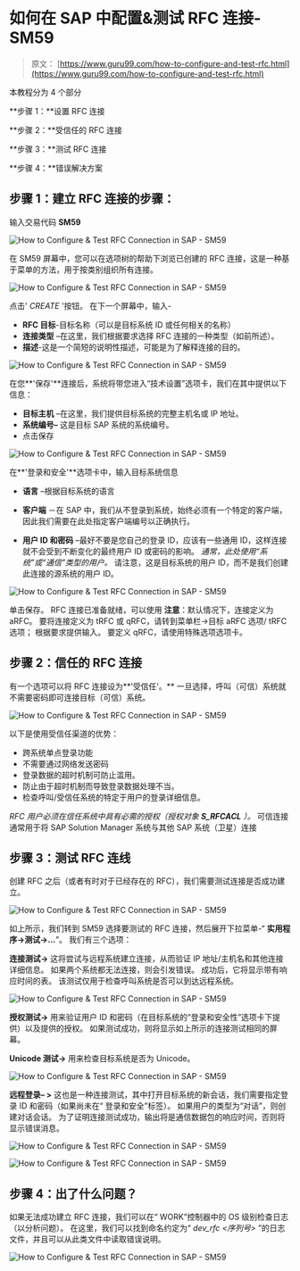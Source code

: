 # 如何在 SAP 中配置&测试 RFC 连接-SM59

> 原文： [https://www.guru99.com/how-to-configure-and-test-rfc.html](https://www.guru99.com/how-to-configure-and-test-rfc.html)

本教程分为 4 个部分

**步骤 1：**设置 RFC 连接

**步骤 2：**受信任的 RFC 连接

**步骤 3：**测试 RFC 连接

**步骤 4：**错误解决方案

## 步骤 1：建立 RFC 连接的步骤：

输入交易代码 **SM59**

![How to Configure & Test RFC Connection in SAP - SM59](img/b7b51075fdc248a9684b24064b7aee5e.png "How to Configure and Test RFC.") 

在 SM59 屏幕中，您可以在选项树的帮助下浏览已创建的 RFC 连接，这是一种基于菜单的方法，用于按类别组织所有连接。

![How to Configure & Test RFC Connection in SAP - SM59](img/f4cbeab72c005deea77a8a69b90620d5.png "How to Configure and Test RFC.") 

点击' *CREATE* '按钮。 在下一个屏幕中，输入-

*   **RFC 目标**-目标名称（可以是目标系统 ID 或任何相关的名称）
*   **连接类型** –在这里，我们根据要求选择 RFC 连接的一种类型（如前所述）。
*   **描述**-这是一个简短的说明性描述，可能是为了解释连接的目的。

![How to Configure & Test RFC Connection in SAP - SM59](img/f8f02fd215b5abc99bf9ac9c15eda73d.png "How to Configure and Test RFC.") 

在您**'保存'**连接后，系统将带您进入“技术设置”选项卡，我们在其中提供以下信息：

*   **目标主机** –在这里，我们提供目标系统的完整主机名或 IP 地址。
*   **系统编号–** 这是目标 SAP 系统的系统编号。
*   点击保存

![How to Configure & Test RFC Connection in SAP - SM59](img/6c77c362b5bb9aa26d038341db116911.png "How to Configure and Test RFC.") 

在**'登录和安全'**选项卡中，输入目标系统信息

*   **语言** –根据目标系统的语言

*   **客户端** －在 SAP 中，我们从不登录到系统，始终必须有一个特定的客户端，因此我们需要在此处指定客户端编号以正确执行。

*   **用户 ID 和密码** –最好不要是您自己的登录 ID，应该有一些通用 ID，这样连接就不会受到不断变化的最终用户 ID 或密码的影响。 *通常，此处使用“系统”或“通信”类型的用户。* 请注意，这是目标系统的用户 ID，而不是我们创建此连接的源系统的用户 ID。

![How to Configure & Test RFC Connection in SAP - SM59](img/f3d5758fee490a99d3e722df76944031.png "How to Configure and Test RFC.") 

单击保存。 RFC 连接已准备就绪，可以使用
**注意**：默认情况下，连接定义为 aRFC。 要将连接定义为 tRFC 或 qRFC，请转到菜单栏->目标 aRFC 选项/ tRFC 选项； 根据要求提供输入。 要定义 qRFC，请使用特殊选项选项卡。

## 步骤 2：信任的 RFC 连接

有一个选项可以将 RFC 连接设为**'受信任'。** 一旦选择，呼叫（可信）系统就不需要密码即可连接目标（可信）系统。

![How to Configure & Test RFC Connection in SAP - SM59](img/fe692c6ba60b19283713edd9a58314e8.png "How to Configure and Test RFC.") 

以下是使用受信任渠道的优势：

*   跨系统单点登录功能
*   不需要通过网络发送密码
*   登录数据的超时机制可防止滥用。
*   防止由于超时机制而导致登录数据处理不当。
*   检查呼叫/受信任系统的特定于用户的登录详细信息。

*RFC 用户必须在信任系统中具有必需的授权（授权对象 **S_RFCACL** ）。* 可信连接通常用于将 SAP Solution Manager 系统与其他 SAP 系统（卫星）连接

## 步骤 3：测试 RFC 连线

创建 RFC 之后（或者有时对于已经存在的 RFC），我们需要测试连接是否成功建立。

![How to Configure & Test RFC Connection in SAP - SM59](img/78ca00259f580c8f801d142138bc660d.png "How to Configure and Test RFC.") 

如上所示，我们转到 SM59 选择要测试的 RFC 连接，然后展开下拉菜单-“ **实用程序->测试->…**”。 我们有三个选项：

**连接测试->** 这将尝试与远程系统建立连接，从而验证 IP 地址/主机名和其他连接详细信息。 如果两个系统都无法连接，则会引发错误。 成功后，它将显示带有响应时间的表。 该测试仅用于检查呼叫系统是否可以到达远程系统。

![How to Configure & Test RFC Connection in SAP - SM59](img/17ed01a2fccde0e677d9f548c4dff9a3.png "How to Configure and Test RFC.")

**授权测试->** 用来验证用户 ID 和密码（在目标系统的“登录和安全性”选项卡下提供）以及提供的授权。 如果测试成功，则将显示如上所示的连接测试相同的屏幕。

**Unicode 测试->** 用来检查目标系统是否为 Unicode。

![How to Configure & Test RFC Connection in SAP - SM59](img/ff565c9424e4426e181dbb480926edd3.png "How to Configure and Test RFC.") 

**远程登录– >** 这也是一种连接测试，其中打开目标系统的新会话，我们需要指定登录 ID 和密码（如果尚未在“ 登录和安全”标签）。 如果用户的类型为“对话”，则创建对话会话。 为了证明连接测试成功，输出将是通信数据包的响应时间，否则将显示错误消息。

![How to Configure & Test RFC Connection in SAP - SM59](img/c1ec84309cb0df45882843d1850dca65.png "How to Configure and Test RFC.") 

![How to Configure & Test RFC Connection in SAP - SM59](img/6143cea85574450e7c6d9239e354117f.png "How to Configure and Test RFC.") 

## 步骤 4：出了什么问题？

如果无法成功建立 RFC 连接，我们可以在“ WORK”控制器中的 OS 级别检查日志（以分析问题）。 在这里，我们可以找到命名约定为“ *dev_rfc <序列号>* ”的日志文件，并且可以从此类文件中读取错误说明。

![How to Configure & Test RFC Connection in SAP - SM59](img/9a5124b0f86f956431f182ebca27bece.png "How to Configure and Test RFC.")